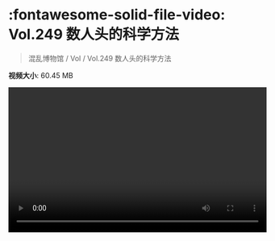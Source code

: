 # :fontawesome-solid-file-video: Vol.249 数人头的科学方法

> 混乱博物馆 / Vol / Vol.249 数人头的科学方法

**视频大小**: 60.45 MB

<video id="V-5d394e2959f9f083484618903c60397f" width="512" height="288" preload="none" playsinline webkit-playsinline></video>